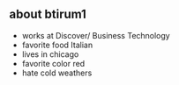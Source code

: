 ## about btirum1
- works at Discover/ Business Technology
- favorite food Italian
- lives in chicago
- favorite color red
- hate cold weathers
